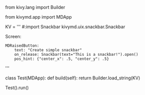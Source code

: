 from kivy.lang import Builder

from kivymd.app import MDApp

KV = '''
#:import Snackbar kivymd.uix.snackbar.Snackbar


Screen:

    MDRaisedButton:
        text: "Create simple snackbar"
        on_release: Snackbar(text="This is a snackbar!").open()
        pos_hint: {"center_x": .5, "center_y": .5}
'''


class Test(MDApp):
    def build(self):
        return Builder.load_string(KV)


Test().run()